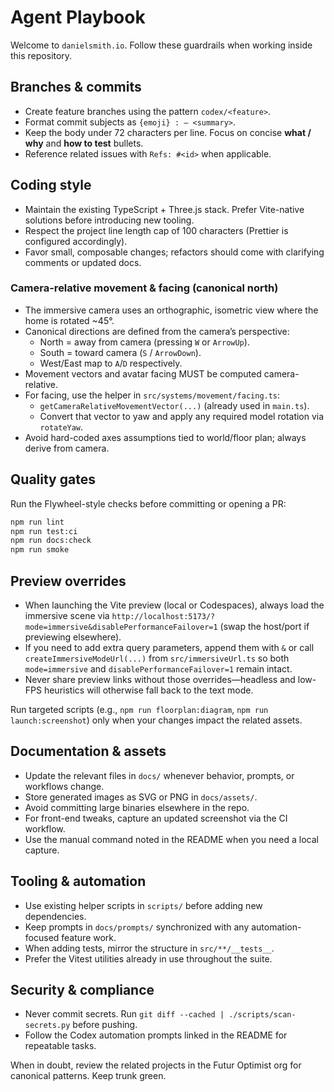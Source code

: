 # Agent Playbook

Welcome to `danielsmith.io`. Follow these guardrails when working inside this repository.

## Branches & commits

- Create feature branches using the pattern `codex/<feature>`.
- Format commit subjects as `{emoji} : – <summary>`.
- Keep the body under 72 characters per line. Focus on concise **what / why** and
  **how to test** bullets.
- Reference related issues with `Refs: #<id>` when applicable.

## Coding style

- Maintain the existing TypeScript + Three.js stack. Prefer Vite-native solutions before
  introducing new tooling.
- Respect the project line length cap of 100 characters (Prettier is configured accordingly).
- Favor small, composable changes; refactors should come with clarifying comments or updated docs.

### Camera-relative movement & facing (canonical north)

- The immersive camera uses an orthographic, isometric view where the home is rotated ~45°.
- Canonical directions are defined from the camera’s perspective:
  - North = away from camera (pressing `W` or `ArrowUp`).
  - South = toward camera (`S` / `ArrowDown`).
  - West/East map to `A`/`D` respectively.
- Movement vectors and avatar facing MUST be computed camera-relative.
- For facing, use the helper in `src/systems/movement/facing.ts`:
  - `getCameraRelativeMovementVector(...)` (already used in `main.ts`).
  - Convert that vector to yaw and apply any required model rotation via `rotateYaw`.
- Avoid hard-coded axes assumptions tied to world/floor plan; always derive from camera.

## Quality gates

Run the Flywheel-style checks before committing or opening a PR:

```bash
npm run lint
npm run test:ci
npm run docs:check
npm run smoke
```

## Preview overrides

- When launching the Vite preview (local or Codespaces), always load the immersive scene via
  `http://localhost:5173/?mode=immersive&disablePerformanceFailover=1` (swap the host/port if
  previewing elsewhere).
- If you need to add extra query parameters, append them with `&` or call
  `createImmersiveModeUrl(...)` from `src/immersiveUrl.ts` so both `mode=immersive` and
  `disablePerformanceFailover=1` remain intact.
- Never share preview links without those overrides—headless and low-FPS heuristics will otherwise
  fall back to the text mode.

Run targeted scripts (e.g., `npm run floorplan:diagram`,
`npm run launch:screenshot`) only when your changes impact the related assets.

## Documentation & assets

- Update the relevant files in `docs/` whenever behavior, prompts, or workflows change.
- Store generated images as SVG or PNG in `docs/assets/`.
- Avoid committing large binaries elsewhere in the repo.
- For front-end tweaks, capture an updated screenshot via the CI workflow.
- Use the manual command noted in the README when you need a local capture.

## Tooling & automation

- Use existing helper scripts in `scripts/` before adding new dependencies.
- Keep prompts in `docs/prompts/` synchronized with any automation-focused feature work.
- When adding tests, mirror the structure in `src/**/__tests__`.
- Prefer the Vitest utilities already in use throughout the suite.

## Security & compliance

- Never commit secrets. Run `git diff --cached | ./scripts/scan-secrets.py` before pushing.
- Follow the Codex automation prompts linked in the README for repeatable tasks.

When in doubt, review the related projects in the Futur Optimist org for canonical patterns.
Keep trunk green.
